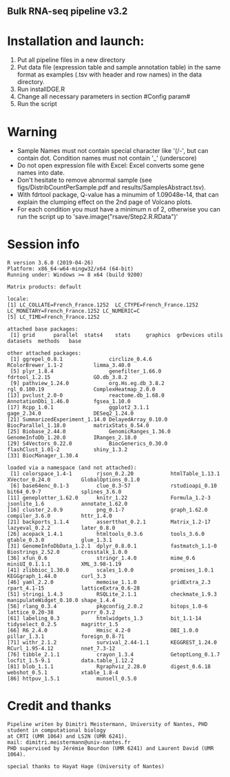 ﻿
Bulk RNA-seq pipeline v3.2
---------------------------------
# Installation and launch:
1. Put all pipeline files in a new directory
2. Put data file (expression table and sample annotation table) in the same format as examples (.tsv with header and row names) in the data directory.
3. Run installDGE.R
4. Change all necessary parameters in section #Config param#
5. Run the script

# Warning
- Sample Names must not contain special character like '(/-', but can contain dot. Condition names must not contain '_' (underscore)
- Do not open expression file with Excel: Excel converts some gene names into date.
- Don't hesitate to remove abnormal sample (see figs/DistribCountPerSample.pdf and results/SamplesAbstract.tsv).
- With fdrtool package, Q-value has a minumim of 1.09048e-14, that can explain the clumping effect on the 2nd page of Volcano plots.
- For each condition you must have a minimum n of 2, otherwise you can run the script up to 'save.image("rsave/Step2.R.RData")'

# Session info
	R version 3.6.0 (2019-04-26)
	Platform: x86_64-w64-mingw32/x64 (64-bit)
	Running under: Windows >= 8 x64 (build 9200)

	Matrix products: default

	locale:
	[1] LC_COLLATE=French_France.1252  LC_CTYPE=French_France.1252    LC_MONETARY=French_France.1252 LC_NUMERIC=C                  
	[5] LC_TIME=French_France.1252    

	attached base packages:
	 [1] grid      parallel  stats4    stats     graphics  grDevices utils     datasets  methods   base     

	other attached packages:
	 [1] ggrepel_0.8.1               circlize_0.4.6              RColorBrewer_1.1-2          limma_3.40.0               
	 [5] plyr_1.8.4                  genefilter_1.66.0           fdrtool_1.2.15              GO.db_3.8.2                
	 [9] pathview_1.24.0             org.Hs.eg.db_3.8.2          rgl_0.100.19                ComplexHeatmap_2.0.0       
	[13] pvclust_2.0-0               reactome.db_1.68.0          AnnotationDbi_1.46.0        fgsea_1.10.0               
	[17] Rcpp_1.0.1                  ggplot2_3.1.1               gage_2.34.0                 DESeq2_1.24.0              
	[21] SummarizedExperiment_1.14.0 DelayedArray_0.10.0         BiocParallel_1.18.0         matrixStats_0.54.0         
	[25] Biobase_2.44.0              GenomicRanges_1.36.0        GenomeInfoDb_1.20.0         IRanges_2.18.0             
	[29] S4Vectors_0.22.0            BiocGenerics_0.30.0         flashClust_1.01-2           shiny_1.3.2                
	[33] BiocManager_1.30.4         

	loaded via a namespace (and not attached):
	 [1] colorspace_1.4-1        rjson_0.2.20            htmlTable_1.13.1        XVector_0.24.0          GlobalOptions_0.1.0    
	 [6] base64enc_0.1-3         clue_0.3-57             rstudioapi_0.10         bit64_0.9-7             splines_3.6.0          
	[11] geneplotter_1.62.0      knitr_1.22              Formula_1.2-3           jsonlite_1.6            annotate_1.62.0        
	[16] cluster_2.0.9           png_0.1-7               graph_1.62.0            compiler_3.6.0          httr_1.4.0             
	[21] backports_1.1.4         assertthat_0.2.1        Matrix_1.2-17           lazyeval_0.2.2          later_0.8.0            
	[26] acepack_1.4.1           htmltools_0.3.6         tools_3.6.0             gtable_0.3.0            glue_1.3.1             
	[31] GenomeInfoDbData_1.2.1  dplyr_0.8.0.1           fastmatch_1.1-0         Biostrings_2.52.0       crosstalk_1.0.0        
	[36] xfun_0.6                stringr_1.4.0           mime_0.6                miniUI_0.1.1.1          XML_3.98-1.19          
	[41] zlibbioc_1.30.0         scales_1.0.0            promises_1.0.1          KEGGgraph_1.44.0        curl_3.3               
	[46] yaml_2.2.0              memoise_1.1.0           gridExtra_2.3           rpart_4.1-15            latticeExtra_0.6-28    
	[51] stringi_1.4.3           RSQLite_2.1.1           checkmate_1.9.3         manipulateWidget_0.10.0 shape_1.4.4            
	[56] rlang_0.3.4             pkgconfig_2.0.2         bitops_1.0-6            lattice_0.20-38         purrr_0.3.2            
	[61] labeling_0.3            htmlwidgets_1.3         bit_1.1-14              tidyselect_0.2.5        magrittr_1.5           
	[66] R6_2.4.0                Hmisc_4.2-0             DBI_1.0.0               pillar_1.3.1            foreign_0.8-71         
	[71] withr_2.1.2             survival_2.44-1.1       KEGGREST_1.24.0         RCurl_1.95-4.12         nnet_7.3-12            
	[76] tibble_2.1.1            crayon_1.3.4            GetoptLong_0.1.7        locfit_1.5-9.1          data.table_1.12.2      
	[81] blob_1.1.1              Rgraphviz_2.28.0        digest_0.6.18           webshot_0.5.1           xtable_1.8-4           
	[86] httpuv_1.5.1            munsell_0.5.0      

# Credit and thanks
	Pipeline writen by Dimitri Meistermann, University of Nantes, PHD student in computational biology
	at CRTI (UMR 1064) and LS2N (UMR 6241).
	mail: dimitri.meistermann@univ-nantes.fr
	PHD supervised by Jérémie Bourdon (UMR 6241) and Laurent David (UMR 1064).
	
	special thanks to Hayat Hage (University of Nantes)

